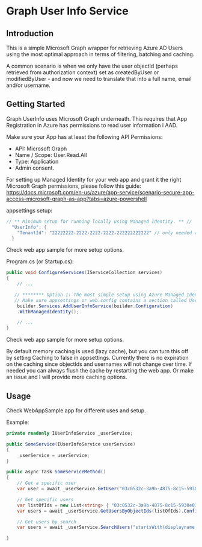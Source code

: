 # Graph User Info Service

## Introduction 
This is a simple Microsoft Graph wrapper for retrieving Azure AD Users using the most optimal approach in terms of filtering, batching and caching.

A common scenario is when we only have the user objectId (perhaps retrieved from authorization context) set as createdByUser or modifiedByUser - and now we need to translate that into a full name, email and/or username.

## Getting Started
Graph UserInfo uses Microsoft Graph underneath. This requires that App Registration in Azure has permissions to read user information i AAD.

Make sure your App has at least the following API Permissions:
 - API: Microsoft Graph
 - Name / Scope: User.Read.All
 - Type: Application
 - Admin consent.

For setting up Managed Identity for your web app and grant it the right Microsoft Graph permissions, please follow this guide: https://docs.microsoft.com/en-us/azure/app-service/scenario-secure-app-access-microsoft-graph-as-app?tabs=azure-powershell

appsettings setup:

```csharp
// ** Minimum setup for running locally using Managed Identity. ** //
  "UserInfo": {
    "TenantId": "22222222-2222-2222-2222-222222222222" // only needed when testing locally.
  }
```
Check web app sample for more setup options.

Program.cs (or Startup.cs):

```csharp
public void ConfigureServices(IServiceCollection services)
{
    // ...

   // ******** Option 1: The most simple setup using Azure Managed Identity and passing Configuration as argument. ********
   // Make sure appsettings or web.config contains a section called UserInfo with minimum tenantId for testng locally.
    builder.Services.AddUserInfoService(builder.Configuration)
    .WithManagedIdentity();

    // ...
}
```
Check web app sample for more setup options.

By default memory caching is used (lazy cache), but you can turn this off by setting Caching to false in appsettings.
Currently there is no expiration on the caching since objectIds and usernames will not change over time. If needed you can always flush the cache by restarting the web app. Or make an issue and I will provide more caching options.

## Usage
Check WebAppSample app for different uses and setup.

Example:
```csharp
private readonly IUserInfoService _userService;

public SomeService(IUserInfoService userService)
{
    _userService = userService;
}

public async Task SomeServiceMethod()
{
    // Get a specific user
    var user = await _userService.GetUser("03c0532c-3a9b-4875-8c15-5930e0394eb6").ConfigureAwait(false);

    // Get specific users
    var listOfIds = new List<string> { "03c0532c-3a9b-4875-8c15-5930e0394eb6", "ee7ffd7a-736b-4bc3-91d4-6bed8c261daf" };
    var users = await _userService.GetUsersByObjectIds(listOfIds).ConfigureAwait(false);

    // Get users by search
    var users = await _userService.SearchUsers("startsWith(displayname, 'Morten')").ConfigureAwait(false);

}

```
